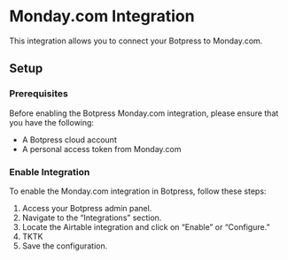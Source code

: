# Monday.com Integration

This integration allows you to connect your Botpress to Monday.com.

## Setup

### Prerequisites

Before enabling the Botpress Monday.com integration, please ensure that you have the following:

- A Botpress cloud account
- A personal access token from Monday.com

### Enable Integration

To enable the Monday.com integration in Botpress, follow these steps:

1. Access your Botpress admin panel.
2. Navigate to the “Integrations” section.
3. Locate the Airtable integration and click on “Enable” or “Configure.”
4. TKTK
5. Save the configuration.

